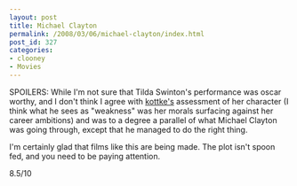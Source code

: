 ```yaml
---
layout: post
title: Michael Clayton
permalink: /2008/03/06/michael-clayton/index.html
post_id: 327
categories: 
- clooney
- Movies
---
```


 <span class="caps">SPOILERS</span>: While I'm not sure that Tilda Swinton's performance was oscar worthy, and I don't think I agree with <a href="http://www.kottke.org/08/02/michael-clayton">kottke's</a> assessment of her character (I think what he sees as "weakness" was her morals surfacing against her career ambitions) and was to a degree a parallel of what Michael Clayton was going through, except that he managed to do the right thing.

I'm certainly glad that films like this are being made. The plot isn't spoon fed, and you need to be paying attention.

8.5/10

